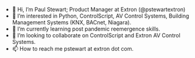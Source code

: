 - 👋 Hi, I’m Paul Stewart; Product Manager at Extron (@pstewartextron)
- 👀 I’m interested in Python, ControlScript, AV Control Systems, Building Management Systems (KNX, BACnet, Niagara).
- 🌱 I’m currently learning post pandemic reemergence skills.
- 💞️ I’m looking to collaborate on ControlScript and Extron AV Control Systems.
- 📫 How to reach me pstewart at extron dot com.

<!---
pstewartextron/pstewartextron is a ✨ special ✨ repository because its `README.md` (this file) appears on your GitHub profile.
You can click the Preview link to take a look at your changes.
--->
